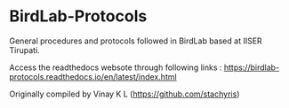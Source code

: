 # BirdLab-Protocols
General procedures and protocols followed in BirdLab based at IISER Tirupati. 

Access the readthedocs websote through following links : https://birdlab-protocols.readthedocs.io/en/latest/index.html


Originally compiled by Vinay K L (https://github.com/stachyris)
